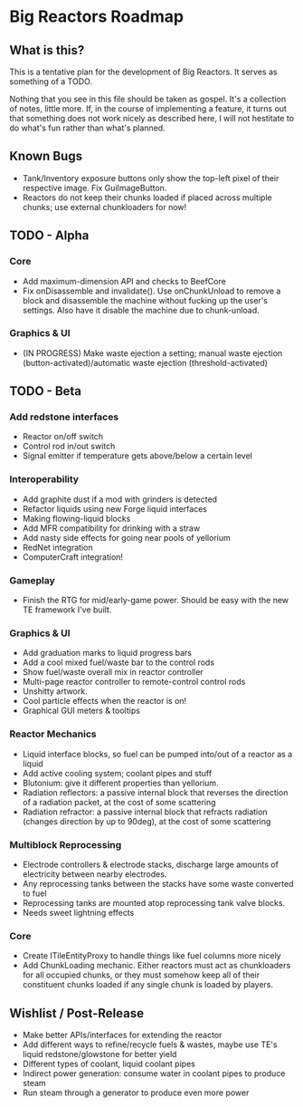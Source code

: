 Big Reactors Roadmap
====================

What is this?
-------------

This is a tentative plan for the development of Big Reactors. It serves as something of a TODO.

Nothing that you see in this file should be taken as gospel. It's a collection of notes, little more. If, in the course of implementing a feature, it turns out that something does not work nicely as described here, I will not hestitate to do what's fun rather than what's planned.

Known Bugs
----------
- Tank/Inventory exposure buttons only show the top-left pixel of their respective image. Fix GuiImageButton.
- Reactors do not keep their chunks loaded if placed across multiple chunks; use external chunkloaders for now!

TODO - Alpha
------------

### Core
- Add maximum-dimension API and checks to BeefCore
- Fix onDisassemble and invalidate(). Use onChunkUnload to remove a block and disassemble the machine without fucking up the user's settings. Also have it disable the machine due to chunk-unload.

### Graphics & UI
- (IN PROGRESS) Make waste ejection a setting; manual waste ejection (button-activated)/automatic waste ejection (threshold-activated)

TODO - Beta
-----------

### Add redstone interfaces
- Reactor on/off switch
- Control rod in/out switch
- Signal emitter if temperature gets above/below a certain level

### Interoperability
- Add graphite dust if a mod with grinders is detected
- Refactor liquids using new Forge liquid interfaces
- Making flowing-liquid blocks
- Add MFR compatibility for drinking with a straw
- Add nasty side effects for going near pools of yellorium
- RedNet integration
- ComputerCraft integration!

### Gameplay
- Finish the RTG for mid/early-game power. Should be easy with the new TE framework I've built.

### Graphics & UI
- Add graduation marks to liquid progress bars
- Add a cool mixed fuel/waste bar to the control rods
- Show fuel/waste overall mix in reactor controller
- Multi-page reactor controller to remote-control control rods
- Unshitty artwork.
- Cool particle effects when the reactor is on!
- Graphical GUI meters & tooltips

### Reactor Mechanics
- Liquid interface blocks, so fuel can be pumped into/out of a reactor as a liquid
- Add active cooling system; coolant pipes and stuff
- Blutonium: give it different properties than yellorium.
- Radiation reflectors: a passive internal block that reverses the direction of a radiation packet, at the cost of some scattering
- Radiation refractor: a passive internal block that refracts radiation (changes direction by up to 90deg), at the cost of some scattering

### Multiblock Reprocessing
- Electrode controllers & electrode stacks, discharge large amounts of electricity between nearby electrodes.
- Any reprocessing tanks between the stacks have some waste converted to fuel
- Reprocessing tanks are mounted atop reprocessing tank valve blocks.
- Needs sweet lightning effects

### Core
- Create ITileEntityProxy to handle things like fuel columns more nicely
- Add ChunkLoading mechanic. Either reactors must act as chunkloaders for all occupied chunks,
or they must somehow keep all of their constituent chunks loaded if any single chunk is loaded
by players.

Wishlist / Post-Release
-----------------------
- Make better APIs/interfaces for extending the reactor
- Add different ways to refine/recycle fuels & wastes, maybe use TE's liquid redstone/glowstone for better yield
- Different types of coolant, liquid coolant pipes
- Indirect power generation: consume water in coolant pipes to produce steam
- Run steam through a generator to produce even more power
